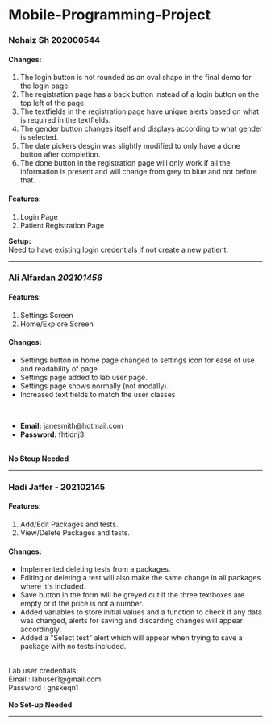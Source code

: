 # Mobile-Programming-Project
 
<h3>Nohaiz Sh 202000544 </h3> 
<h4>Changes:</h4>
<ol>
<li>The login button is not rounded as an oval shape in the final demo for the login page.</li>
<li>The registration page has a back button instead of a login button on the top left of the page.</li>
<li>The textfields in the registration page have unique alerts based on what is required in the textfields.</li>
<li>The gender button changes itself and displays according to what gender is selected.</li>
<li>The date pickers desgin was slightly modified to only have a done button after completion.</li>
<li>The done button in the registration page will only work if all the information is present and will change from grey to blue and not before that.</li>
</ol>
<h4>Features:</h4>
<ol>
<li>Login Page</li>
<li>Patient Registration Page</li>
</ol>
<b>Setup:</b>
<br>
Need to have existing login credentials if not create a new patient. 

<hr></hr>

<h3>Ali Alfardan <i>202101456</i></h3>
<h4>Features:</h4>
<ol>
<li>Settings Screen</li>
<li>Home/Explore Screen</li>
</ol>
<h4>Changes:</h4>
<ul>
<li>Settings button in home page changed to settings icon for ease of use and readability of page.</li>
<li>Settings page added to lab user page.</li>
<li>Settings page shows normally (not modally).</li>
<li>Increased text fields to match the user classes</li>
</ul>
<br>
<ul>
 <li><b>Email:</b> janesmith@hotmail.com</li>
 <li><b>Password:</b> fhtidnj3</li>
</ul>
<br>
<b>No Steup Needed</b>

<hr>
<h3>Hadi Jaffer - 202102145</h3>
<h4>Features:</h4>
<ol>
<li>Add/Edit Packages and tests.</li>
<li>View/Delete Packages and tests.</li>
</ol>
<h4>Changes:</h4>
<ul>
<li>Implemented deleting tests from a packages.</li>
<li>Editing or deleting a test will also make the same change in all packages where it's included.</li>
<li>Save button in the form will be greyed out if the three textboxes are empty or if the price is not a number.</li>
<li>Added variables to store initial values and a function to check if any data was changed, alerts for saving and discarding changes will appear accordingly.</li>
<li>Added a "Select test" alert which will appear when trying to save a package with no tests included.</li>
</ul>
<br>
Lab user credentials:<br>
Email : labuser1@gmail.com<br>
Password : gnskeqn1<br>
<br>
<b>No Set-up Needed</b>

<hr>
